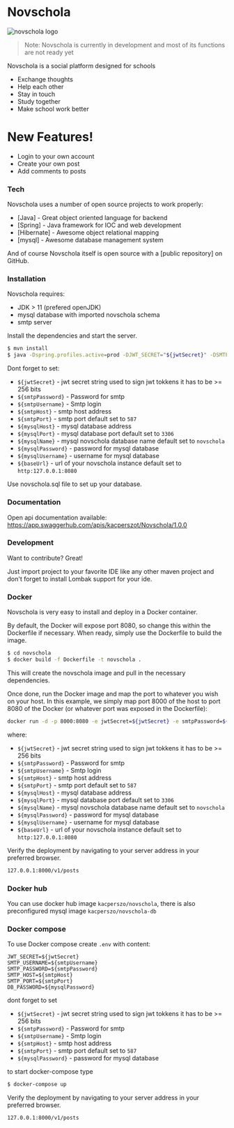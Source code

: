 # Novschola
![novschola logo](https://i.imgur.com/6chErgC.png)

> Note: Novschola is currently in development and most of its functions are not ready yet

Novschola is a social platform designed for schools

  - Exchange thoughts 
  - Help each other
  - Stay in touch
  - Study together 
  - Make school work better

# New Features!

  - Login to your own account
  - Create your own post
  - Add comments to posts


### Tech

Novschola uses a number of open source projects to work properly:
* [Java] - Great object oriented language for backend
* [Spring] - Java framework for IOC and web development
* [Hibernate] - Awesome object relational mapping
* [mysql] - Awesome database management system

And of course Novschola itself is open source with a [public repository]
 on GitHub.

### Installation

Novschola requires:
 - JDK > 11 (prefered openJDK)
 - mysql database with imported novschola schema
 - smtp server

Install the dependencies and start the server.

```sh
$ mvn install
$ java -Dspring.profiles.active=prod -DJWT_SECRET="${jwtSecret}" -DSMTP-PASSWORD="${smtpPassword}" -DSMTP-USERNAME="${smtpUsername}" -DSMTP-HOST="${smtpHost}" -DSMTP-PORT="${smtpPort}" -DMYSQL-HOST="${mysqlHost}" -DMYSQL-PORT="${mysqlPort}" -DMYSQL-NAME="${mysqlName}" -DMYSQL-PASSWORD="${mysqlPassword}" -DMYSQL-USERNAME="${mysqlUsername}" -DNOVSCHOLA-URL="${baseUrl}" -Djava.security.egd=file:/dev/./urandom -jar target/novschola-0.0.1-SNAPSHOT.jar
```
Dont forget to set:
- ```${jwtSecret}``` - jwt secret string used to sign jwt tokkens it has to be >= 256 bits
-  ```${smtpPassword}``` - Password for smtp
-  ```${smtpUsername}``` - Smtp login
-  ```${smtpHost}``` - smtp host address
-  ```${smtpPort}``` - smtp port default set to ```587```
-  ```${mysqlHost}``` - mysql database address
-  ```${mysqlPort}``` - mysql database port default set to ```3306```
-  ```${mysqlName}``` - mysql novschola database name default set to ```novschola```
-  ```${mysqlPassword}``` - password for mysql database
-  ```${mysqlUsername}``` - username for mysql database
-  ```${baseUrl}``` - url of your novschola instance default set to ```http:127.0.0.1:8080```

Use novschola.sql file to set up your database.

### Documentation
Open api documentation available: https://app.swaggerhub.com/apis/kacperszot/Novschola/1.0.0
### Development

Want to contribute? Great!

Just import project to your favorite IDE like any other maven project and don't forget to install Lombak support for your ide.


### Docker
Novschola is very easy to install and deploy in a Docker container.

By default, the Docker will expose port 8080, so change this within the Dockerfile if necessary. When ready, simply use the Dockerfile to build the image.

```sh
$ cd novschola
$ docker build -f Dockerfile -t novschola .
```
This will create the novschola image and pull in the necessary dependencies.

Once done, run the Docker image and map the port to whatever you wish on your host. In this example, we simply map port 8000 of the host to port 8080 of the Docker (or whatever port was exposed in the Dockerfile):

```sh
docker run -d -p 8000:8080 -e jwtSecret=${jwtSecret} -e smtpPassword=${smtpPassword} -e smtpUsername=${smtpUsername} -e smtpHost=${smtpHost} -e smtpPort=${smtpPort} -e mysqlHost=${mysqlHost} -e mysqlPort=${mysqlPort} -e mysqlName=${mysqlName} -e mysqlPassword=${mysqlPassword} -e mysqlUsername=${mysqlUsername} -e baseUrl=${baseUrl} novschola
```

where:
- ```${jwtSecret}``` - jwt secret string used to sign jwt tokkens it has to be >= 256 bits
-  ```${smtpPassword}``` - Password for smtp
-  ```${smtpUsername}``` - Smtp login
-  ```${smtpHost}``` - smtp host address
-  ```${smtpPort}``` - smtp port default set to ```587```
-  ```${mysqlHost}``` - mysql database address
-  ```${mysqlPort}``` - mysql database port default set to ```3306```
-  ```${mysqlName}``` - mysql novschola database name default set to ```novschola```
-  ```${mysqlPassword}``` - password for mysql database
-  ```${mysqlUsername}``` - username for mysql database
-  ```${baseUrl}``` - url of your novschola instance default set to ```http:127.0.0.1:8080```

Verify the deployment by navigating to your server address in your preferred browser.

```sh
127.0.0.1:8000/v1/posts
```
### Docker hub
You can use docker hub image ```kacperszo/novschola```, there is also preconfigured mysql image ```kacperszo/novschola-db```
### Docker compose
To use Docker compose create ```.env``` with content:
```
JWT_SECRET=${jwtSecret}
SMTP_USERNAME=${smtpUsername}
SMTP_PASSWORD=${smtpPassword}
SMTP_HOST=${smtpHost}
SMTP_PORT=${smtpPort}
DB_PASSWORD=${mysqlPassword}
```
dont forget to set
  - ```${jwtSecret}``` - jwt secret string used to sign jwt tokkens it has to be >= 256 bits
  -  ```${smtpPassword}``` - Password for smtp
  -  ```${smtpUsername}``` - Smtp login
  -  ```${smtpHost}``` - smtp host address
  -  ```${smtpPort}``` - smtp port default set to ```587```
  -  ```${mysqlPassword}``` - password for mysql database

to start docker-compose type
```bash
$ docker-compose up
```
Verify the deployment by navigating to your server address in your preferred browser.

```sh
127.0.0.1:8000/v1/posts
```
